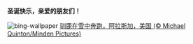 
**圣诞快乐，亲爱的朋友们！**

![bing-wallpaper](https://www.bing.com/th?id=OHR.CaribouChristmas_ZH-CN6264028572_1920x1080.jpg)
[驯鹿在雪中奔跑，阿拉斯加，美国 (© Michael Quinton/Minden Pictures)](https://www.bing.com/search?q=%E9%A9%AF%E9%B9%BF&amp;form=hpcapt&amp;mkt=zh-cn)
  